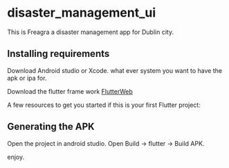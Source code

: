 # disaster_management_ui

This is Freagra a disaster management app for Dublin city.

## Installing requirements
Download Android studio or Xcode. what ever system you want to have the apk or ipa for.

Download the flutter frame work [FlutterWeb](https://flutter.dev/)

A few resources to get you started if this is your first Flutter project:

## Generating the APK

Open the project in android studio.
Open Build -> flutter -> Build APK.

enjoy.
